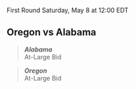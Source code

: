 First Round
Saturday, May 8 at 12:00 EDT
## Oregon vs Alabama

> ***Alabama***  
> At-Large Bid

> ***Oregon***  
> At-Large Bid